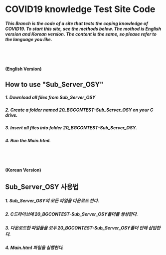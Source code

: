 # COVID19 knowledge Test Site Code
##### This Branch is the code of a site that tests the coping knowledge of COVID19. To start this site, see the methods below. The mothod is English version and Korean version. The content is the same, so please refer to the language you like.
</br>
</br>


#### (English Version)


## How to use "Sub_Server_OSY"

##### 1. Download all files from Sub_Server_OSY
##### 2. Create a folder named 20_BGCONTEST-Sub_Server_OSY on your C drive.
##### 3. Insert all files into folder 20_BGCONTEST-Sub_Server_OSY.
##### 4. Run the Main.html.
</br>
</br>


#### (Korean Version)


## Sub_Server_OSY 사용법

##### 1. Sub_Server_OSY의 모든 파일을 다운로드 한다.
##### 2. C드라이브에 20_BGCONTEST-Sub_Server_OSY폴더를 생성한다.
##### 3. 다운로드한 파일들을 모두 20_BGCONTEST-Sub_Server_OSY폴더 안에 삽입한다.
##### 4. Main.html 파일을 실행한다.
</br>
